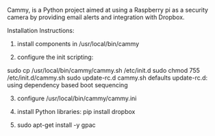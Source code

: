 Cammy, is a Python project aimed at using a Raspberry pi as a security camera by providing email alerts and integration with Dropbox.

Installation Instructions:

1) install components in /usr/local/bin/cammy

2) configure the init scripting: 

sudo cp /usr/local/bin/cammy/cammy.sh /etc/init.d
sudo chmod 755 /etc/init.d/cammy.sh
sudo update-rc.d cammy.sh defaults
update-rc.d: using dependency based boot sequencing

3) configure /usr/local/bin/cammy/cammy.ini

4) install Python libraries: 
pip install dropbox

5) sudo apt-get install -y gpac
